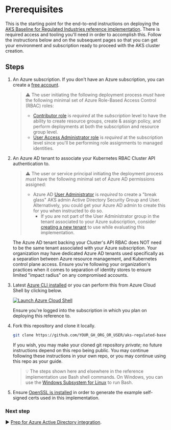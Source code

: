 # Prerequisites

This is the starting point for the end-to-end instructions on deploying the [AKS Baseline for Regulated Industries reference implementation](./README.md). There is required access and tooling you'll need in order to accomplish this. Follow the instructions below and on the subsequent pages so that you can get your environment and subscription ready to proceed with the AKS cluster creation.

## Steps

1. An Azure subscription. If you don't have an Azure subscription, you can create a [free account](https://azure.microsoft.com/free).

   > :warning: The user initiating the following deployment process _must_ have the following minimal set of Azure Role-Based Access Control (RBAC) roles:
   >
   > * [Contributor role](https://docs.microsoft.com/azure/role-based-access-control/built-in-roles#contributor) is _required_ at the _subscription_ level to have the ability to create resource groups, create & assign policy, and perform deployments at both the subscription and resource group level.
   > * [User Access Administrator role](https://docs.microsoft.com/azure/role-based-access-control/built-in-roles#user-access-administrator) is _required_ at the subscription level since you'll be performing role assignments to managed identities.

1. An Azure AD tenant to associate your Kubernetes RBAC Cluster API authentication to.

   > :warning: The user or service principal initiating the deployment process _must_ have the following minimal set of Azure AD permissions assigned:
   >
   > * Azure AD [User Administrator](https://docs.microsoft.com/azure/active-directory/users-groups-roles/directory-assign-admin-roles#user-administrator-permissions) is _required_ to create a "break glass" AKS admin Active Directory Security Group and User. Alternatively, you could get your Azure AD admin to create this for you when instructed to do so.
   >   * If you are not part of the User Administrator group in the tenant associated to your Azure subscription, consider [creating a new tenant](https://docs.microsoft.com/azure/active-directory/fundamentals/active-directory-access-create-new-tenant#create-a-new-tenant-for-your-organization) to use while evaluating this implementation.

   The Azure AD tenant backing your Cluster's API RBAC does NOT need to be the same tenant associated with your Azure subscription. Your organization may have dedicated Azure AD tenants used specifically as a separation between Azure resource management, and Kubernetes control plane access. Ensure you're following your organization's practices when it comes to separation of identity stores to ensure limited "impact radius" on any compromised accounts.

1. Latest [Azure CLI installed](https://docs.microsoft.com/cli/azure/install-azure-cli?view=azure-cli-latest) or you can perform this from Azure Cloud Shell by clicking below.

   [![Launch Azure Cloud Shell](https://docs.microsoft.com/azure/includes/media/cloud-shell-try-it/launchcloudshell.png)](https://shell.azure.com)

   Ensure you're logged into the subscription in which you plan on deploying this reference to.

1. Fork this repository and clone it locally.

   ```bash
   git clone https://github.com/YOUR_GH_ORG_OR_USER/aks-regulated-baseline.git
   ```

   If you wish, you may make your cloned git repository _private_; no future instructions depend on this repo being public. You may continue following these instructions in your own repo, or you may continue using this repo as your guide.

   > :bulb: The steps shown here and elsewhere in the reference implementation use Bash shell commands. On Windows, you can use the [Windows Subsystem for Linux](https://docs.microsoft.com/windows/wsl/about#what-is-wsl-2) to run Bash.

1. Ensure [OpenSSL is installed](https://github.com/openssl/openssl#download) in order to generate the example self-signed certs used in this implementation.

### Next step

:arrow_forward: [Prep for Azure Active Directory integration](./03-aad.md).
